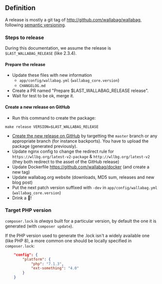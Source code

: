 ## Definition

A release is mostly a git tag of http://github.com/wallabag/wallabag, following [semantic versioning](http://semver.org).

### Steps to release

During this documentation, we assume the release is `$LAST_WALLABAG_RELEASE` (like 2.3.4).

#### Prepare the release

- Update these files with new information
    - `app/config/wallabag.yml` (`wallabag_core.version`)
    - `CHANGELOG.md`
- Create a PR named "Prepare $LAST_WALLABAG_RELEASE release".
- Wait for test to be ok, merge it.

#### Create a new release on GitHub

- Run this command to create the package:

```
make release VERSION=$LAST_WALLABAG_RELEASE
```

- [Create the new release on GitHub](https://github.com/wallabag/wallabag/releases/new) by targetting the `master` branch or any appropriate branch (for instance backports). You have to upload the package (generated previously).
- Update nginx config to change the redirect rule for `https://wllbg.org/latest-v2-package` & `http://wllbg.org/latest-v2` (they both redirect to the asset of the GitHub release)
- Update Dockerfile https://github.com/wallabag/docker (and create a new tag)
- Update wallabag.org website (downloads, MD5 sum, releases and new blog post)
- Put the next patch version suffixed with `-dev` in `app/config/wallabag.yml` (`wallabag_core.version`)
- Drink a :beer:!

### Target PHP version
`composer.lock` is _always_ built for a particular version, by default the one it is generated (with `composer update`).

If the PHP version used to generate the .lock isn't a widely available one (like PHP 8), a more common one should
be locally specified in `composer.lock`:

```json
    "config": {
        "platform": {
            "php": "7.1.3",
            "ext-something": "4.0"
        }
    }
```
